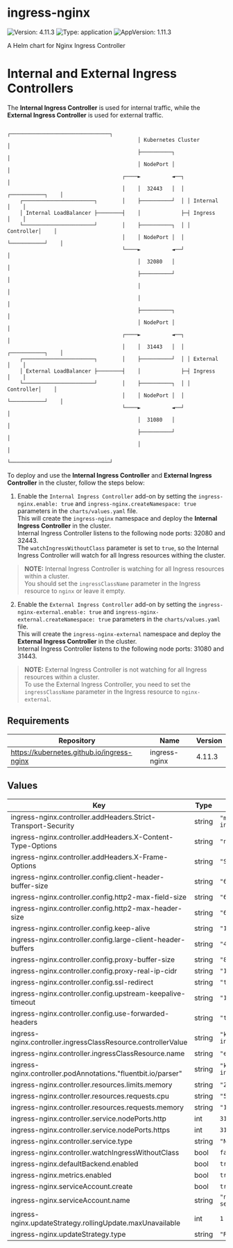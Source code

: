 # ingress-nginx

![Version: 4.11.3](https://img.shields.io/badge/Version-4.11.3-informational?style=flat-square) ![Type: application](https://img.shields.io/badge/Type-application-informational?style=flat-square) ![AppVersion: 1.11.3](https://img.shields.io/badge/AppVersion-1.11.3-informational?style=flat-square)

A Helm chart for Nginx Ingress Controller

# Internal and External Ingress Controllers

The **Internal Ingress Controller** is used for internal traffic, while the **External Ingress Controller** is used for external traffic.

                                              ┌────────────────────────────────┐
                                              │ Kubernetes Cluster             │
                                              ├──────────┐                     │
                                              │ NodePort │                     │
                                         ┌────►          ◄──┐                  │
                                         │    │  32443   │  │ ┌───────────┐    │
        ┌───────────────────────┐        │    ├──────────┘  │ │ Internal  │    │
        │ Internal LoadBalancer ├────────┤    │             ├─┤ Ingress   │    │
        └───────────────────────┘        │    ├──────────┐  │ │ Controller│    │
                                         │    │ NodePort │  │ └───────────┘    │
                                         └────►          ◄──┘                  │
                                              │  32080   │                     │
                                              ├──────────┘                     │
                                              │                                │
                                              │                                │
                                              ├──────────┐                     │
                                              │ NodePort │                     │
                                         ┌────►          ◄──┐                  │
                                         │    │  31443   │  │ ┌───────────┐    │
        ┌───────────────────────┐        │    ├──────────┘  │ │ External  │    │
        │ External LoadBalancer ├────────┤    │             ├─┤ Ingress   │    │
        └───────────────────────┘        │    ├──────────┐  │ │ Controller│    │
                                         │    │ NodePort │  │ └───────────┘    │
                                         └────►          ◄──┘                  │
                                              │  31080   │                     │
                                              ├──────────┘                     │
                                              │                                │
                                              └────────────────────────────────┘

To deploy and use the **Internal Ingress Controller** and **External Ingress Controller** in the cluster, follow the steps below:

1. Enable the `Internal Ingress Controller` add-on by setting the `ingress-nginx.enable: true` and `ingress-nginx.createNamespace: true` parameters in the `charts/values.yaml` file.<br>
   This will create the `ingress-nginx` namespace and deploy the **Internal Ingress Controller** in the cluster.<br>
   Internal Ingress Controller listens to the following node ports: 32080 and 32443.<br>
   The `watchIngressWithoutClass` parameter is set to `true`, so the Internal Ingress Controller will watch for all Ingress resources withing the cluster.

> **NOTE:** Internal Ingress Controller is watching for all Ingress resources within a cluster.<br>
> You should set the `ingressClassName` parameter in the Ingress resource to `nginx` or leave it empty.

2. Enable the `External Ingress Controller` add-on by setting the `ingress-nginx-external.enable: true` and `ingress-nginx-external.createNamespace: true` parameters in the `charts/values.yaml` file.<br>
   This will create the `ingress-nginx-external` namespace and deploy the **External Ingress Controller** in the cluster.<br>
   Internal Ingress Controller listens to the following node ports: 31080 and 31443.<br>

> **NOTE:** External Ingress Controller is not watching for all Ingress resources within a cluster.<br>
> To use the External Ingress Controller, you need to set the `ingressClassName` parameter in the Ingress resource to `nginx-external`.

## Requirements

| Repository                                 | Name          | Version |
| ------------------------------------------ | ------------- | ------- |
| https://kubernetes.github.io/ingress-nginx | ingress-nginx | 4.11.3  |

## Values

| Key                                                           | Type   | Default                                 | Description |
| ------------------------------------------------------------- | ------ | --------------------------------------- | ----------- |
| ingress-nginx.controller.addHeaders.Strict-Transport-Security | string | `"max-age=63072000; includeSubDomains"` |             |
| ingress-nginx.controller.addHeaders.X-Content-Type-Options    | string | `"nosniff"`                             |             |
| ingress-nginx.controller.addHeaders.X-Frame-Options           | string | `"SAMEORIGIN"`                          |             |
| ingress-nginx.controller.config.client-header-buffer-size     | string | `"64k"`                                 |             |
| ingress-nginx.controller.config.http2-max-field-size          | string | `"64k"`                                 |             |
| ingress-nginx.controller.config.http2-max-header-size         | string | `"64k"`                                 |             |
| ingress-nginx.controller.config.keep-alive                    | string | `"10"`                                  |             |
| ingress-nginx.controller.config.large-client-header-buffers   | string | `"4 64k"`                               |             |
| ingress-nginx.controller.config.proxy-buffer-size             | string | `"8k"`                                  |             |
| ingress-nginx.controller.config.proxy-real-ip-cidr            | string | `"192.168.0.0/20"`                      |             |
| ingress-nginx.controller.config.ssl-redirect                  | string | `"true"`                                |             |
| ingress-nginx.controller.config.upstream-keepalive-timeout    | string | `"120"`                                 |             |
| ingress-nginx.controller.config.use-forwarded-headers         | string | `"true"`                                |             |
| ingress-nginx.controller.ingressClassResource.controllerValue | string | `"k8s.io/external-ingress-nginx"`       |             |
| ingress-nginx.controller.ingressClassResource.name            | string | `"external-nginx"`                      |             |
| ingress-nginx.controller.podAnnotations."fluentbit.io/parser" | string | `"k8s-nginx-ingress"`                   |             |
| ingress-nginx.controller.resources.limits.memory              | string | `"256Mi"`                               |             |
| ingress-nginx.controller.resources.requests.cpu               | string | `"50m"`                                 |             |
| ingress-nginx.controller.resources.requests.memory            | string | `"128M"`                                |             |
| ingress-nginx.controller.service.nodePorts.http               | int    | `31080`                                 |             |
| ingress-nginx.controller.service.nodePorts.https              | int    | `31443`                                 |             |
| ingress-nginx.controller.service.type                         | string | `"NodePort"`                            |             |
| ingress-nginx.controller.watchIngressWithoutClass             | bool   | `false`                                 |             |
| ingress-nginx.defaultBackend.enabled                          | bool   | `true`                                  |             |
| ingress-nginx.metrics.enabled                                 | bool   | `true`                                  |             |
| ingress-nginx.serviceAccount.create                           | bool   | `true`                                  |             |
| ingress-nginx.serviceAccount.name                             | string | `"nginx-ingress-service-account"`       |             |
| ingress-nginx.updateStrategy.rollingUpdate.maxUnavailable     | int    | `1`                                     |             |
| ingress-nginx.updateStrategy.type                             | string | `"RollingUpdate"`                       |             |
